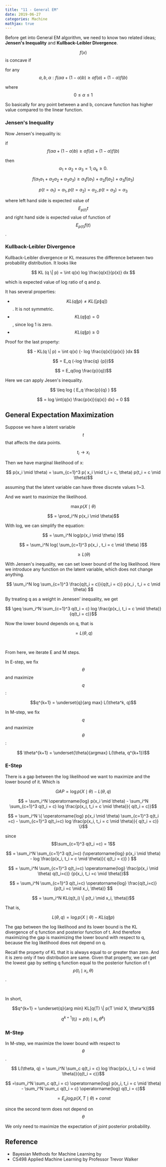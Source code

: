 ```yaml
---
title: "11 - General EM"
date: 2019-06-27
categories: Machine
mathjax: true
---
```


Before get into General EM algorithm, we need to know two related ideas; **Jensen's Inequality** and **Kullback-Leibler Divergence**.

$$f(x)$$ is concave if 

for any $$a, b, \alpha : f(\alpha a + (1- \alpha)b) \geq \alpha f(a) + (1-\alpha) f(b) $$

where $$ 0 \leq \alpha \leq 1 $$

So basically for any point between a and b, concave function has higher value compared to the linear function.



### Jensen's Inequality

Now Jensen's inequality is:

if $$ f(\alpha a + (1-\alpha) b) \geq \alpha f(a) + (1-\alpha) f(b)$$

then $$\alpha_1 + \alpha_2 + \alpha_3 = 1; \alpha_k \geq 0. $$

$$ f(\alpha_1 a_1 + \alpha_2 a_2 + \alpha_3 a_3) \geq \alpha_1 f(a_1) + \alpha_2 f(a_2) + \alpha_3 f(a_3) $$

$$ p(t = a_1) = \alpha_1, p(t = a_2) = \alpha_2, p(t = a_3) = \alpha_3$$ 

where left hand side is expected value of $$E_{p(t)} t$$ and right hand side is expected value of function of $$E_{p(t)} f(t) $$.



### Kullback-Leibler Divergence

Kullback-Leibler divergence or KL measures the difference between two probability distribution. It looks like

$$ KL (q \| p) = \int q(x) log \frac{q(x)}{p(x)} dx $$

which is expected value of log ratio of q and p.

It has several properties:

- $$ KL(q \| p) \neq  KL([ p\|q])$$. It is not symmetric.
- $$KL( q \| q) = 0 $$, since log 1 is zero.
- $$ KL(q \| p) \geq 0 $$

Proof for the last property:

$$ - KL(q \| p) = \int q(x) (- log \frac{q(x)}{p(x)} )dx  $$

$$ = E_q (-log \frac{q} {p})$$

$$ = E_q(log \frac{p}{q})$$

Here we can apply Jesen's inequality.

$$ \leq log ( E_q \frac{p}{q} ) $$

$$ = log \int{q(x) \frac{p(x)}{q(x)} dx} = 0 $$





## General Expectation Maximization

Suppose we have a latent variable $$t$$ that affects the data points.

$$ t_i  \rightarrow x_i$$



Then we have marginal likelihood of x:

$$ p(x_i \mid \theta) = \sum_{c=1}^3 p( x_i \mid t_i = c, \theta) p(t_i = c \mid \theta)$$

assuming that the latent variable can have three discrete values 1~3.

And we want to maximize the likelihood.

$$ \operatorname{max}p(X \mid \theta) $$

$$ = \prod_i^N p(x_i \mid \theta)$$

With log, we can simplify the equation:

$$ = \sum_i^N log(p(x_i \mid \theta) )$$

$$ = \sum_i^N log( \sum_{c=1}^3 p(x_i , t_i = c \mid \theta) )$$

$$ \geq L(\theta)$$

With Jensen's inequality, we can set lower bound of the log likelihood. Here we introduce any function on the latent variable, which does not change anything.

$$ \sum_i^N log \sum_{c=1}^3  \frac{q(t_i = c)}{q(t_i = c)}  p(x_i , t_i = c \mid \theta) $$

By treating q as a weight in Jenesen' inequality, we get

$$ \geq \sum_i^N \sum_{c=1}^3 q(t_i = c) log \frac{p(x_i, t_i = c \mid \theta)}{q(t_i = c)}$$

Now the lower bound depends on q, that is

$$ = L(\theta, q)$$

<br/>

From here, we iterate E and M steps.

In E-step, we fix $$\theta$$ and maximize $$q$$:

$$q^{k+1} = \underset{q}{arg max} L(\theta^k, q)$$

In M-step, we fix $$q$$ and maximize $$\theta$$:

$$ \theta^{k+1} = \underset{\theta}{argmax} L(\theta, q^{k+1})$$



### E-Step

There is a gap between the log likelihood we want to maximize and the lower bound of it. Which is

$$ GAP = \operatorname {log} p(X \mid \theta) - L(\theta, q)$$

$$ = \sum_i^N \operatorname{log} p(x_i \mid \theta) - \sum_i^N \sum_{c=1}^3 q(t_i = c) log \frac{p(x_i, t_i = c \mid \theta)}{ q(t_i = c)}$$

$$ = \sum_i^N \{ \operatorname{log} p(x_i \mid \theta) \sum_{c=1}^3 q(t_i =c) - \sum_{c=1}^3 q(t_i=c) log \frac{p(x_i, t_i = c \mid \theta)}{ q(t_i = c)} \}$$

since $$\sum_{c=1}^3 q(t_i =c) = 1$$

$$ = \sum_i^N \sum_{c=1}^3 q(t_i=c) (\operatorname{log} p(x_i \mid \theta) - log \frac{p(x_i, t_i = c \mid \theta)}{ q(t_i = c)} ) $$

$$  = \sum_i^N \sum_{c=1}^3 q(t_i=c) \operatorname{log} \frac{p(x_i \mid \theta) q(t_i=c)} {p(x_i, t_i =c \mid \theta)}$$ 

$$ = \sum_i^N \sum_{c=1}^3 q(t_i=c) \operatorname{log} \frac{q(t_i=c)} {p(t_i =c \mid x_i, \theta)} $$

$$ = \sum_i^N KL(q(t_i) \| p(t_i  \mid x_i, \theta))$$

That is,

$$ L(\theta, q) = \operatorname{log} p(X \mid \theta) - KL (q \| p) $$

The gap between the log likelihood and its lower bound is the KL divergence of q function and posterior function of t. And therefore maximizing the gap is maximizing the lower bound with respect to q, because the log likelihood does not depend on q.

Recall the property of KL that it is always equal to or greater than zero. And it is zero only if two distribution are same. Given that property, we can get the lowest gap by setting q function equal to the posterior function of t $$p(t_i \mid x_i, \theta)$$.



<br/>

In short, 

$$q^{k+1} = \underset{q}{arg min} KL[q(T) \| p(T \mid X, \theta^k)]$$

$$ q^{k+1}(t_i) = p(t_i \mid x_i, \theta^k) $$





### M-Step

In M-step, we maximize the lower bound with respect to $$\theta$$.

$$ L(\theta, q) = \sum_i^N \sum_c q(t_i = c) log \frac{p(x_i, t_i = c \mid \theta)}{q(t_i = c)}$$

$$  =\sum_i^N \sum_c q(t_i = c) \operatorname{log} p(x_i, t_i = c \mid \theta)  - \sum_i^N \sum_c q(t_i = c) \operatorname{log} q(t_i = c)$$

$$ = E_q \operatorname{log} p(X, T \mid \theta) + const $$

since the second term does not depend on $$\theta$$

We only need to maximize the expectation of joint posterior probability.



## Reference

- Bayesian Methods for Machine Learning by
- CS498 Applied Machine Learning by Professor Trevor Walker